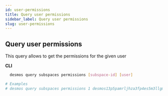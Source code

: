 ```yaml
---
id: user-permissions
title: Query user permissions
sidebar_label: Query user permissions
slug: user-permissions
---
```


## Query user permissions
This query allows to get the permissions for the given user

**CLI**
```bash
  desmos query subspaces permissions [subspace-id] [user]

# Examples
# desmos query subspaces permissions 1 desmos13p5pamrljhza3fp4es5m3llgmnde5fzcpq6nud
```